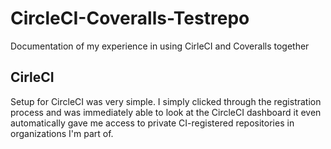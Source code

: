 # CircleCI-Coveralls-Testrepo
Documentation of my experience in using CirleCI and Coveralls together

## CirleCI

Setup for CircleCI was very simple. I simply clicked through the registration process and was immediately able to look at the CircleCI dashboard it even automatically gave me access to private CI-registered repositories in organizations I'm part of.

